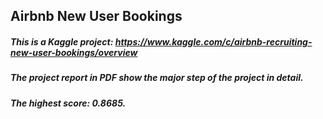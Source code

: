 ## Airbnb New User Bookings
##### This is a Kaggle project: https://www.kaggle.com/c/airbnb-recruiting-new-user-bookings/overview
##### The project report in PDF show the major step of the project in detail.
##### The highest score: 0.8685.
